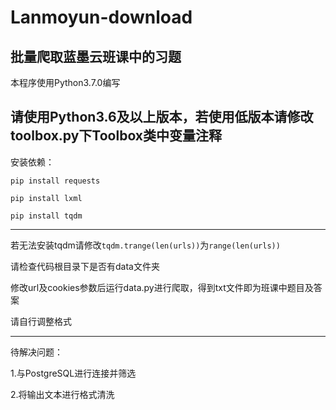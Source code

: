 # Lanmoyun-download
批量爬取蓝墨云班课中的习题
----
本程序使用Python3.7.0编写

请使用Python3.6及以上版本，若使用低版本请修改toolbox.py下Toolbox类中变量注释
----

安装依赖：


`pip install requests`
  
`pip install lxml`
  
`pip install tqdm`

----
若无法安装tqdm请修改`tqdm.trange(len(urls))`为`range(len(urls))`

请检查代码根目录下是否有data文件夹

修改url及cookies参数后运行data.py进行爬取，得到txt文件即为班课中题目及答案

请自行调整格式

----

待解决问题：

1.与PostgreSQL进行连接并筛选

2.将输出文本进行格式清洗
